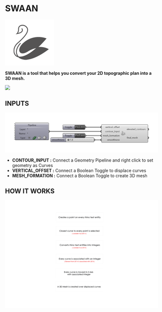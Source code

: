 # SWAAN

![](Assets/SWAAN_logo.png)

**SWAAN is a tool that helps you convert your 2D topographic plan into a 3D mesh.**

![](Assets/SWAAN_GIF.gif)

## INPUTS

![](Assets/component.png)

* **CONTOUR_INPUT    :** Connect a Geometry Pipeline and right click to set geometry as Curves
* **VERTICAL_OFFSET  :** Connect a Boolean Toggle to displace curves 
* **MESH_FORMATION  :** Connect a Boolean Toggle to create 3D mesh

## HOW IT WORKS

![](Assets/SWAAN_flowchart.png)
